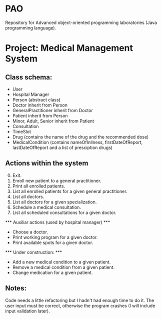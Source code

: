 # PAO

Repository for Advanced object-oriented programming laboratories (Java programming language).

# Project: Medical Management System

## Class schema:
- User
- Hospital Manager
- Person (abstract class)
- Doctor inherit from Person
- GeneralPractitioner inherit from Doctor
- Patient inherit from Person
- Minor, Adult, Senior inherit from Patient
- Consultation
- TimeSlot
- Drug (contains the name of the drug and the recommended dose)
- MedicalCondition (contains nameOfInllness, firstDateOfReport, lastDateOfReport and a list of presciption drugs)

## Actions within the system
0. Exit.
1. Enroll new patient to a general practitioner.
2. Print all enrolled patients.
3. List all enrolled patients for a given general practitioner.
4. List all doctors.
5. List all doctors for a given specialization.
6. Schedule a medical consultation.
7. List all scheduled consultations for a given doctor.

*** Auxiliar actions (used by hospital manager) ***
- Choose a doctor.
- Print working program for a given doctor.
- Print available spots for a given doctor.

 *** Under construction: ***
- Add a new medical condition to a given patient.
- Remove a medical condition from a given patient.
- Change medication for a given patient.

## Notes:
Code needs a little refactoring but I hadn't had enough time to do it.
The user input must be correct, otherwise the program crashes (I will include input validation later).

